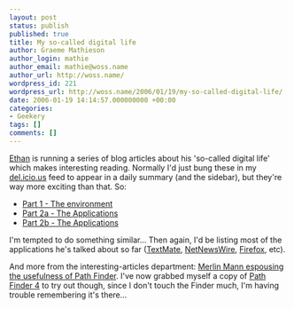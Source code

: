 ```yaml
---
layout: post
status: publish
published: true
title: My so-called digital life
author: Graeme Mathieson
author_login: mathie
author_email: mathie@woss.name
author_url: http://woss.name/
wordpress_id: 221
wordpress_url: http://woss.name/2006/01/19/my-so-called-digital-life/
date: 2006-01-19 14:14:57.000000000 +00:00
categories:
- Geekery
tags: []
comments: []
---
```

[Ethan](http://blackrimglasses.com/) is running a series of blog articles about his 'so-called digital life' which makes interesting reading.  Normally I'd just bung these in my [del.icio.us](http://del.icio.us/) feed to appear in a daily summary (and the sidebar), but they're way more exciting than that.  So:

 * [Part 1 - The environment](http://blackrimglasses.com/archives/2006/01/15/my-so-called-digital-life-pt-1-the-environment/)
 * [Part 2a - The Applications](http://blackrimglasses.com/archives/2006/01/18/my-so-called-digital-life-pt-2-the-applications/)
 * [Part 2b - The Applications](http://blackrimglasses.com/archives/2006/01/18/my-so-called-digital-life-pt-2b-the-applications/)

I'm tempted to do something similar...  Then again, I'd be listing most of the applications he's talked about so far ([TextMate](http://macromates.com/), [NetNewsWire](http://ranchero.com/netnewswire/), [Firefox](http://www.mozilla.org/products/firefox/), etc).

And more from the interesting-articles department: [Merlin Mann espousing the usefulness of Path Finder](http://www.43folders.com/2006/01/17/7-things-pathfinder/).  I've now grabbed myself a copy of [Path Finder 4](http://www.cocoatech.com/pf4/) to try out though, since I don't touch the Finder much, I'm having trouble remembering it's there...
